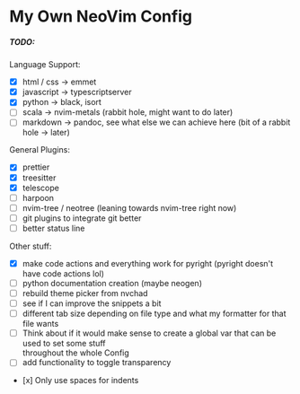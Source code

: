 # My Own NeoVim Config

##### TODO:
Language Support:
- [x] html / css -> emmet
- [x] javascript -> typescriptserver
- [x] python -> black, isort
- [ ] scala -> nvim-metals (rabbit hole, might want to do later)
- [ ] markdown -> pandoc, see what else we can achieve here (bit of a rabbit hole -> later)

General Plugins:
- [x] prettier
- [x] treesitter
- [x] telescope
- [ ] harpoon
- [ ] nvim-tree / neotree (leaning towards nvim-tree right now)
- [ ] git plugins to integrate git better
- [ ] better status line

Other stuff:
- [x] make code actions and everything work for pyright (pyright doesn't have code actions lol)
- [ ] python documentation creation (maybe neogen)
- [ ] rebuild theme picker from nvchad
- [ ] see if I can improve the snippets a bit
- [ ] different tab size depending on file type and what my formatter for that file wants
- [ ] Think about if it would make sense to create a global var that can be used to set some stuff  
      throughout the whole Config
- [ ] add functionality to toggle transparency
- [x] Only use spaces for indents
